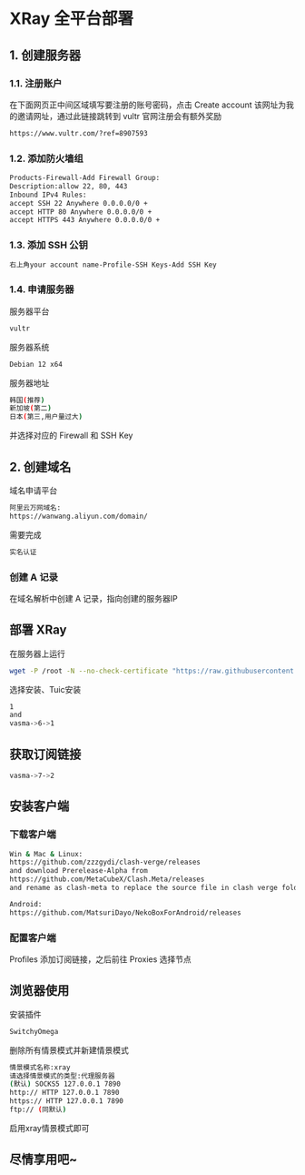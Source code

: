 # XRay 全平台部署

## 1. 创建服务器

### 1.1. 注册账户

在下面网页正中间区域填写要注册的账号密码，点击 Create account
该网址为我的邀请网址，通过此链接跳转到 vultr 官网注册会有额外奖励

```bash
https://www.vultr.com/?ref=8907593
```

### 1.2. 添加防火墙组

```bash
Products-Firewall-Add Firewall Group:
Description:allow 22, 80, 443
Inbound IPv4 Rules:
accept SSH 22 Anywhere 0.0.0.0/0 +
accept HTTP 80 Anywhere 0.0.0.0/0 +
accept HTTPS 443 Anywhere 0.0.0.0/0 +
```

### 1.3. 添加 SSH 公钥

```bash
右上角your account name-Profile-SSH Keys-Add SSH Key
```

### 1.4. 申请服务器

服务器平台

```bash
vultr
```

服务器系统

```bash
Debian 12 x64
```

服务器地址

```bash
韩国(推荐)
新加坡(第二)
日本(第三,用户量过大)
```

并选择对应的 Firewall 和 SSH Key

## 2. 创建域名

域名申请平台

```bash
阿里云万网域名:
https://wanwang.aliyun.com/domain/
```

需要完成

```bash
实名认证
```

### 创建 A 记录

在域名解析中创建 A 记录，指向创建的服务器IP

## 部署 XRay

在服务器上运行

```bash
wget -P /root -N --no-check-certificate "https://raw.githubusercontent.com/mack-a/v2ray-agent/master/install.sh" && chmod 700 /root/install.sh && /root/install.sh
```

选择安装、Tuic安装

```bash
1
and
vasma->6->1
```

## 获取订阅链接

```bash
vasma->7->2
```

## 安装客户端

### 下载客户端

```bash
Win & Mac & Linux:
https://github.com/zzzgydi/clash-verge/releases
and download Prerelease-Alpha from
https://github.com/MetaCubeX/Clash.Meta/releases
and rename as clash-meta to replace the source file in clash verge folder

Android:
https://github.com/MatsuriDayo/NekoBoxForAndroid/releases
```

### 配置客户端

Profiles 添加订阅链接，之后前往 Proxies 选择节点

## 浏览器使用

安装插件

```bash
SwitchyOmega
```

删除所有情景模式并新建情景模式

```bash
情景模式名称:xray
请选择情景模式的类型:代理服务器
(默认) SOCKS5 127.0.0.1 7890
http:// HTTP 127.0.0.1 7890
https:// HTTP 127.0.0.1 7890
ftp:// (同默认)
```
启用xray情景模式即可

## 尽情享用吧~
